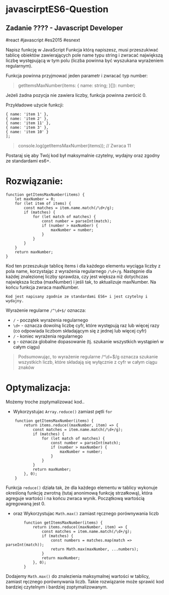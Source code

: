 # javascirptES6-Question

## Zadanie ???? - Javascript Developer

#react #javascript #es2015 #esnext

Napisz funkcję w JavaScript
Funkcja którą napiszesz, musi przeszukiwać tablicę obiektów zawierających pole name typu string i zwracać największą
liczbę występującą w tym polu (liczba powinna być wyszukana wyrażeniem regularnym).

Funkcja powinna przyjmować jeden parametr i zwracać typ number:

> getItemsMaxNumber(items: { name: string; }[]): number;

Jeżeli żadna pozycja nie zawiera liczby, funkcja powinna zwrócić 0.

Przykładowe użycie funkcji:

``` var items = [
{ name: 'item 1' },
{ name: 'item 2' },
{ name: 'item 11' },
{ name: 'item 3' },
{ name: 'item 10' }
];
```

> console.log(getItemsMaxNumber(items)); // Zwraca 11

Postaraj się aby Twój kod był maksymalnie czytelny, wydajny oraz zgodny ze standardami es6+.


# Rozwiązanie:

```
function getItemsMaxNumber(items) {
    let maxNumber = 0;
    for (let item of items) {
        const matches = item.name.match(/\d+/g);
        if (matches) {
            for (let match of matches) {
                const number = parseInt(match);
                if (number > maxNumber) {
                    maxNumber = number;
                }
            }
        }
    }
    return maxNumber;
}
```
Kod ten przeszukuje tablicę items i dla każdego elementu wyciąga liczby z pola name, korzystając z wyrażenia regularnego `/\d+/g`. Następnie dla każdej znalezionej liczby sprawdza, czy jest większa niż dotychczas największa liczba (maxNumber) i jeśli tak, to aktualizuje maxNumber. Na końcu funkcja zwraca maxNumber.

`Kod jest napisany zgodnie ze standardami ES6+ i jest czytelny i wydajny.`

Wyrażenie regularne `/^\d+$/` oznacza:

- `/` - początek wyrażenia regularnego
- `\d+` - oznacza dowolną liczbę cyfr, które występują raz lub więcej razy (co odpowiada liczbom składającym się z jednej lub więcej cyfr)
- `/` - koniec wyrażenia regularnego
- `g` - oznacza globalne dopasowanie (tj. szukanie wszystkich wystąpień w całym ciągu)

>Podsumowując, to wyrażenie regularne /^\d+$/g oznacza szukanie wszystkich liczb, które składają się wyłącznie z cyfr w całym ciągu znaków

# Optymalizacja:

Możemy troche zoptymalizować kod..

- Wykorzystujac `Array.reduce()` zamiast pętli `for`

```
    function getItemsMaxNumber(items) {
        return items.reduce((maxNumber, item) => {
            const matches = item.name.match(/\d+/g);
            if (matches) {
                for (let match of matches) {
                    const number = parseInt(match);
                    if (number > maxNumber) {
                        maxNumber = number;
                    }
                }
            }
            return maxNumber;
        }, 0);
    }
```

Funkcja `reduce()` działa tak, że dla każdego elementu w tablicy wykonuje określoną funkcję zwrotną (tutaj anonimową funkcję strzałkową), która agreguje wartości i na końcu zwraca wynik. Początkową wartością agregowaną jest 0.

- oraz Wykorzystujac `Math.max()` zamiast ręcznego porównywania liczb

```
        function getItemsMaxNumber(items) {
            return items.reduce((maxNumber, item) => {
                const matches = item.name.match(/\d+/g);
                if (matches) {
                    const numbers = matches.map(match => parseInt(match));
                    return Math.max(maxNumber, ...numbers);
                }
                return maxNumber;
            }, 0);
        }
```

Dodajemy `Math.max()` do znalezienia maksymalnej wartości w tablicy, zamiast ręcznego porównywania liczb. Takie rozwiązanie może sprawić kod bardziej czytelnym i bardziej zoptymalizowanym.
